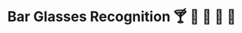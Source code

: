 #  Bar Glasses Recognition :cocktail: :clinking_glasses: :wine_glass: :tropical_drink: :tumbler_glass:


